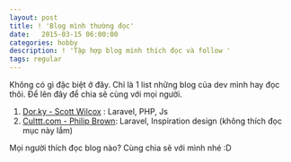 ```yaml
---
layout: post
title: ! 'Blog mình thường đọc'
date:   2015-03-15 06:00:00
categories: hobby
description: ! 'Tập hợp blog mình thích đọc và follow '
tags: regular
---
```

Không có gì đặc biệt ở đây. Chỉ là 1 list những blog của dev mình hay đọc thôi. Để lên đây để chia sẽ cùng với mọi người.

1. [Dor.ky - Scott Wilcox](http://dor.ky/) : Laravel, PHP, Js
2. [Culttt.com - Philip Brown](http://culttt.com/): Laravel, Inspiration design (không thích đọc mục này lắm)

Mọi người thích đọc blog nào? Cùng chia sẽ với mình nhé :D